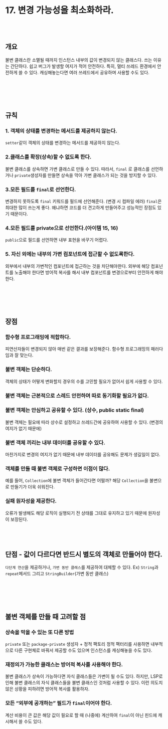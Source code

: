 <h1>17. 변경 가능성을 최소화하라.</h1>
<br>
<br>


<h2>개요</h2><p>불변 클래스란 소멸될 때까지 인스턴스 내부의 값이 변경되지 않는 클래스다. 쓰는 이유는 간단하다. 쉽고 버그가 발생할 여지가 적어 안전하다. 특히, 멀티 쓰레드 환경에서 안전하게 쓸 수 있다. 캐싱해놓는다면 여러 쓰레드에서 공유하며 사용할 수도 있다.</p>
<br>
<br>

<br>
<br>

<h2>규칙</h2><h3>1. 객체의 상태를 변경하는 메서드를 제공하지 않는다.</h3><p><code>setter</code>같이 객체의 상태를 변경하는 메서드를 제공하지 않는다.</p>

<h3>2.클래스를 확장(상속)할 수 없도록 한다.</h3><p>불변 클래스를 상속하면 가변 클래스로 만들 수 있다. 따라서, <code>final</code> 로 클래스를 선언하거나 <code>private</code>생성자를 만들면 상속을 막아 가변 클래스가 되는 것을 방지할 수 있다.</p>

<h3>3.모든 필드를 <code>final</code>로 선언한다.</h3><p>변경하지 못하도록 <code>final</code> 키워드를 필드에 선언해준다. (변경 시 컴파일 에러) <code>final</code>은 최대한 많이 쓰는게 좋다. 왜냐하면 코드를 더 견고하게 만들어주고 성능적인 장점도 있기 때문이다.</p>

<h3>4.모든 필드를 private으로 선언한다.(아이템 15, 16)</h3><p><code>public</code>으로 필드를 선언하면 내부 표현을 바꾸기 어렵다.</p>

<h3>5. 자신 외에는 내부의 가변 컴포넌트에 접근할 수 없도록한다.</h3><p>외부에서 내부의 가변적인 컴포넌트에 접근하는 것을 차단해야한다. 외부에 해당 컴포넌트를 노출해야 한다면 방어적 복사를 해서 내부 컴포넌트를 변경으로부터 안전하게 해야한다.</p>

<br>
<br>
<br>
<br>


<h2>장점</h2>
<h3>함수형 프로그래밍에 적합하다.</h3><p>피연산자들이 변경되지 않아 매번 같은 결과를 보장해준다. 함수형 프로그래밍의 패러다임과 잘 맞는다.</p>
<h3>불변 객체는 단순하다.</h3><p>객체의 상태가 어떻게 변화할지 경우의 수를 고민할 필요가 없어서 쉽게 사용할 수 있다.</p>
<h3>불변 객체는 근본적으로 스레드 안전하며 따로 동기화할 필요가 없다.</h3>
<h3>불변 객체는 안심하고 공유할 수 있다. (상수, public static final)</h3><p>불변 객체는 필요에 따라 상수로 설정하고 쓰레드간에 공유하여 사용할 수 있다. (변경의 여지가 없기 때문에)</p>
<h3>불변 객체 끼리는 내부 데이터를 공유할 수 있다.</h3><p>마찬가지로 변경의 여지가 없기 때문에 내부 데이터를 공유해도 문제가 생길일이 없다.</p>
<h3>객체를 만들 때 불변 객체로 구성하면 이점이 많다.</h3><p>예를 들어, <code>Collection</code>에 불변 객체가 들어간다면 어떨까? 해당 <code>Collection</code>을 불변으로 만들기가 더욱 쉬워진다.</p>
<h3>실패 원자성을 제공한다.</h3><p>오류가 발생해도 해당 로직이 실행되기 전 상태를 그대로 유지하고 있기 때문에 원자성이 보장된다.</p>
<h3></h3>
<br>
<br>
<h2>단점 - 값이 다르다면 반드시 별도의 객체로 만들어야 한다.</h2><p><code>다단계 연산</code>을 제공하거나, <code>가변 동반 클래스</code>를 제공하여 대체할 수 있다. Ex) <code>String</code>과 <code>repeat</code>메서드 그리고   <code>StringBuilder</code>(가변 동반 클래스)</p>
<br>
<br>
<br>
<br>
<h2>불변 객체를 만들 때 고려할 점</h2>

<h3>상속을 막을 수 있는 또 다른 방법</h3><p><code>private</code> 또는  <code>package-private</code> 생성자 + 정적 팩토리
정적 팩터리를 사용하면 내부적으로 다른 구현체로 바꿔서 제공할 수도 있으며 인스턴스를 캐싱해놓을 수도 있다.</p>

<h3>재정의가 가능한 클래스는 방어적 복사를 사용해야 한다.</h3><p>불변 클래스가 상속이 가능하다면 자식 클래스들은 가변이 될 수도 있다. 하지만, LSP로 인해 불변 클래스의 자식 클래스들을 불변 클래스인 것처럼 사용할 수 있다. 이런 의도치 않은 상황을 피하려면 방어적 복사를 활용하자.</p>

<h3>모든 “외부에 공개하는” 필드가 <code>final</code>이어야 한다.</h3><p>계산 비용이 큰 값은 해당 값이 필요로 할 때 (나중에) 계산하여 <code>final</code>이 아닌 핀드에 캐시해서 쓸 수도 있다.</p>